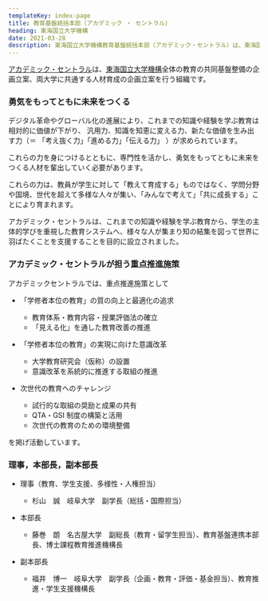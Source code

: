```yaml
---
templateKey: index-page
title: 教育基盤統括本部（アカデミック ・ セントラル）
heading: 東海国立大学機構
date: 2021-03-28
description: 東海国立大学機構教育基盤統括本部（アカデミック・セントラル）は、東海国立大学機構全体の教育の共同基盤整備の企画立案、両大学に共通する人材育成の企画立案を行う組織です。
---
```

[アカデミック・セントラル](https://www.thers.ac.jp/research/academic-central/)は、[東海国立大学機構](https://www.thers.ac.jp)全体の教育の共同基盤整備の企画立案、両大学に共通する人材育成の企画立案を行う組織です。

### 勇気をもってともに未来をつくる

デジタル革命やグローバル化の進展により、これまでの知識や経験を学ぶ教育は相対的に価値が下がり、 汎用力、知識を知恵に変える力、新たな価値を生み出す力（＝ 「考え抜く力」「進める力」「伝える力」 ）が求められています。

これらの力を身につけるとともに、専門性を活かし、勇気をもってともに未来をつくる人材を輩出していく必要があります。

これらの力は、教員が学生に対して「教えて育成する」ものではなく、学問分野や国境、世代を超えて多様な人々が集い、「みんなで考えて」「共に成長する」ことにより育まれます。

アカデミック・セントラルは、これまでの知識や経験を学ぶ教育から、学生の主体的学びを重視した教育システムへ、様々な人が集まり知の結集を図って世界に羽ばたくことを支援することを目的に設立されました。

### アカデミック・セントラルが担う重点推進施策

アカデミックセントラルでは、重点推進施策として

* 「学修者本位の教育」の質の向上と最適化の追求

  * 教育体系・教育内容・授業評価法の確⽴
  * 「⾒える化」を通した教育改善の推進
* 「学修者本位の教育」の実現に向けた意識改革

  * ⼤学教育研究会（仮称）の設置
  * 意識改⾰を系統的に推進する取組の推進
* 次世代の教育へのチャレンジ

  * 試⾏的な取組の奨励と成果の共有
  * QTA・GSI 制度の構築と活⽤
  * 次世代の教育のための環境整備

を掲げ活動しています。

### 理事，本部長，副本部長

* 理事（教育、学生支援、多様性・人権担当）

  * 杉山　誠　岐阜大学　副学長（総括・国際担当）
* 本部長

  * 藤巻　朗　名古屋大学　副総長（教育・留学生担当）、教育基盤連携本部長、博士課程教育推進機構長
* 副本部長

  * 福井　博一　岐阜大学　副学長（企画・教育・評価・基金担当）、教育推進・学生支援機構長
